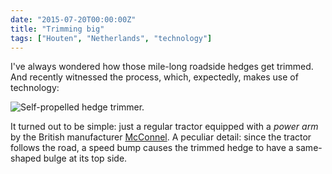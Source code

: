```yaml
---
date: "2015-07-20T00:00:00Z"
title: "Trimming big"
tags: ["Houten", "Netherlands", "technology"]
---
```


I've always wondered how those mile-long roadside hedges get trimmed. And recently witnessed the process, which, expectedly, makes use of technology:

<!--more-->

![](img:4.bp.blogspot.com/-xzCrWNMLE8Q/Vat7YULjCHI/AAAAAAAAjtc/dbLIBLFipIU/s1600/20150630_081438.picasaweb.jpg:a "Self-propelled hedge trimmer.")

It turned out to be simple: just a regular tractor equipped with a *power arm* by the British manufacturer [McConnel](http://www.mcconnel.com/). A peculiar detail: since the tractor follows the road, a speed bump causes the trimmed hedge to have a same-shaped bulge at its top side.

